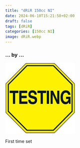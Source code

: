 ```yaml
---
title: "dRiR 150cc NI"
date: 2024-06-10T15:21:58+02:00
draft: false
tags: [dRiR]
categories: [150cc NI]
image: dRiR.webp
---
```

### ... by ...
![Nothing there](testing.jpg)

First time set